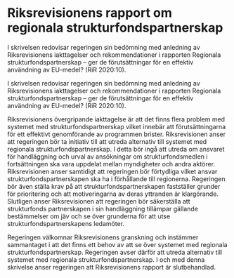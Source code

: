 # Riksrevisionens rapport om regionala strukturfondspartnerskap

I skrivelsen redovisar regeringen sin bedömning med anledning av Riksrevisionens iakttagelser och rekommendationer i rapporten Regionala strukturfondspartnerskap – ger de förutsättningar för en effektiv användning av EU-medel? (RiR 2020:10).

I skrivelsen redovisar regeringen sin bedömning med anledning av Riksrevisionens iakttagelser och rekommendationer i rapporten Regionala strukturfondspartnerskap – ger de förutsättningar för en effektiv användning av EU-medel? (RiR 2020:10).

Riksrevisionens övergripande iakttagelse är att det finns flera problem med systemet med strukturfondspartnerskap vilket innebär att förutsättningarna för ett effektivt genomförande av programmen brister. Riksrevisionen anser att regeringen bör ta initiativ till att utreda alternativ till systemet med regionala strukturfondspartnerskap. I detta bör ingå att utreda om ansvaret för handläggning och urval av ansökningar om strukturfondsmedlen i fortsättningen ska vara uppdelat mellan myndigheter och andra aktörer. Riksrevisionen anser samtidigt att regeringen bör förtydliga vilket ansvar strukturfondspartnerskapen ska ha i förhållande till regionerna. Regeringen bör även ställa krav på att strukturfondspartnerskapen fastställer grunder för prioritering och att motiveringarna av deras yttranden är klargörande. Slutligen anser Riksrevisionen att regeringen bör säkerställa att strukturfonds partnerskapen i sin handläggning tillämpar gällande bestämmelser om jäv och se över grunderna för att utse strukturfondspartnerskapens ledamöter.

Regeringen välkomnar Riksrevisionens granskning och instämmer sammantaget i att det finns ett behov av att se över systemet med regionala strukturfondspartnerskap. Regeringen avser därför att utreda alternativ till systemet med regionala strukturfondspartnerskap. I och med denna skrivelse anser regeringen att Riksrevisionens rapport är slutbehandlad.
